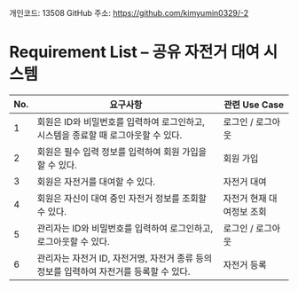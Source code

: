 개인코드: 13508
GitHub 주소: https://github.com/kimyumin0329/-2  

# Requirement List – 공유 자전거 대여 시스템

| No. | 요구사항 | 관련 Use Case |
|-----|----------|----------------|
| 1 | 회원은 ID와 비밀번호를 입력하여 로그인하고, 시스템을 종료할 때 로그아웃할 수 있다. | 로그인 / 로그아웃 |
| 2 | 회원은 필수 입력 정보를 입력하여 회원 가입을 할 수 있다. | 회원 가입 |
| 3 | 회원은 자전거를 대여할 수 있다. | 자전거 대여 |
| 4 | 회원은 자신이 대여 중인 자전거 정보를 조회할 수 있다. | 자전거 현재 대여정보 조회 |
| 5 | 관리자는 ID와 비밀번호를 입력하여 로그인하고, 로그아웃할 수 있다. | 로그인 / 로그아웃 |
| 6 | 관리자는 자전거 ID, 자전거명, 자전거 종류 등의 정보를 입력하여 자전거를 등록할 수 있다. | 자전거 등록 |

